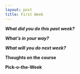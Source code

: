 ```yaml
---
layout: post
title: First Week
---
```

<p><b><i>What did you do this past week?</i></b></p>
<p></p>
<p><b><i>What's in your way?</i></b></p>
<p></p>
<p><b><i>What will you do next week?</i></b></p>
<p></p>
<p><b>Thoughts on the course</b></p>
<p></p>
<p><b>Pick-o-the-Week</b></p>
<p></p>
